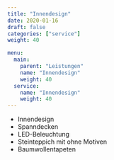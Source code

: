 ```yaml
---
title: "Innendesign"
date: 2020-01-16
draft: false
categories: ["service"]
weight: 40

menu:
  main:
    parent: "Leistungen"
    name: "Innendesign"
    weight: 40
  service:
    name: "Innendesign"
    weight: 40
---
```


- Innendesign
- Spanndecken
- LED-Beleuchtung
- Steinteppich mit ohne Motiven
- Baumwollentapeten
<!--more-->